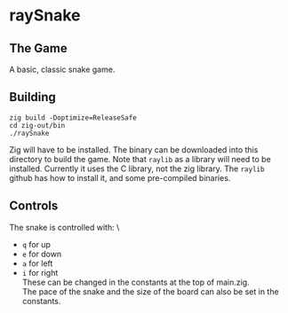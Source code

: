 # raySnake

## The Game

A basic, classic snake game.

## Building

```
zig build -Doptimize=ReleaseSafe
cd zig-out/bin
./raySnake
```

Zig will have to be installed. The binary can be downloaded into this directory to build the game.
Note that `raylib` as a library will need to be installed. Currently it uses the C library, not the zig library. The `raylib` github has how to install it, and some pre-compiled binaries.

## Controls

The snake is controlled with: \
- `q` for up
- `e` for down
- `a` for left
- `i` for right \
These can be changed in the constants at the top of main.zig. \
The pace of the snake and the size of the board can also be set in the constants.



